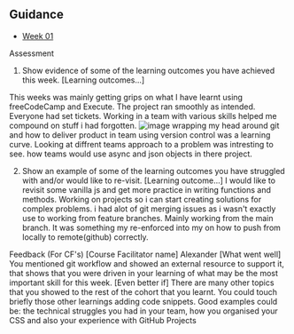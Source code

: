 ## Guidance

- [Week 01](https://learn.foundersandcoders.com/course/syllabus/developer/week01-project01-basics/learning-outcomes/)
  

Assessment
1. Show evidence of some of the learning outcomes you have achieved this week.
[Learning outcomes...]

This weeks was mainly getting grips on what I have learnt using freeCodeCamp and Execute. The project ran smoothly as intended. Everyone had set tickets.
Working in a team with various skills helped me compound on stuff i had forgotten. 
![image](https://github.com/user-attachments/assets/d412e29c-fd8b-4dea-9a56-606f5f3352ab)
wrapping my head around git and how to deliver product in team using version control was a learning curve. Looking at diffrent teams approach to a problem was intresting to see.
how teams would use async and json objects in there project.


2. Show an example of some of the learning outcomes you have struggled with and/or would like to re-visit.
[Learning outcome...]
I would like to revisit some vanilla js and get more practice in writing functions and methods. Working on projects so i can start creating solutions for complex problems.
i had alot of git merging issues as i wasn't exactly use to working from feature branches. Mainly working from the main branch. It was something my re-enforced into my on how to push from locally to remote(github) correctly.

Feedback (For CF's)
[Course Facilitator name]
Alexander
[What went well]
You mentioned git workflow and showed an external resource to support it, that shows that you were driven in your learning of what may be the most important skill for this week.
[Even better if]
There are many other topics that you showed to the rest of the cohort that you learnt. You could touch briefly those other learnings adding code snippets. Good examples could be: the technical struggles you had in your team, how you organised your CSS and also your experience with GitHub Projects
